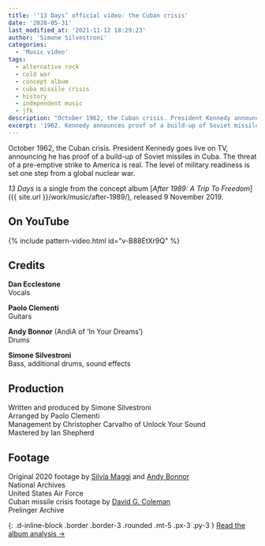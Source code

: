 ```yaml
---
title: '‘13 Days’ official video: the Cuban crisis'
date: '2020-05-31'
last_modified_at: '2021-11-12 18:29:23'
author: 'Simone Silvestroni'
categories:
  - 'Music video'
tags:
  - alternative rock
  - cold war
  - concept album
  - cuba missile crisis
  - history
  - independent music
  - jfk
description: "October 1962, the Cuban crisis. President Kennedy announces proof of a build-up of Soviet missiles on the island. The world is one step from nuclear war."
excerpt: '1962. Kennedy announces proof of a build-up of Soviet missiles in Cuba. The world is one step from nuclear war.'
---
```

October 1962, the Cuban crisis. President Kennedy goes live on TV, announcing he has proof of a build-up of Soviet missiles in Cuba. The threat of a pre-emptive strike to America is real. The level of military readiness is set one step from a global nuclear war.

_13 Days_ is a single from the concept album [_After 1989: A Trip To Freedom_]({{ site.url }}/work/music/after-1989/), released 9 November 2019.

## On YouTube

{% include pattern-video.html id="v-B88EtXr9Q" %}

## Credits

**Dan Ecclestone**<br>
Vocals

**Paolo Clementi**<br>
Guitars

**Andy Bonnor** (AndiA of ‘In Your Dreams’)<br>
Drums

**Simone Silvestroni**<br>
Bass, additional drums, sound effects

## Production

Written and produced by Simone Silvestroni<br>
Arranged by Paolo Clementi<br>
Management by Christopher Carvalho of Unlock Your Sound<br>
Mastered by Ian Shepherd

## Footage

Original 2020 footage by [Silvia Maggi](https://silviamaggidesign.com/) and [Andy Bonnor](https://linktr.ee/Andia)<br>
National Archives<br>
United States Air Force<br>
Cuban missile crisis footage by [David G. Coleman](https://historyinpieces.com/)<br>
Prelinger Archive

{: .d-inline-block .border .border-3 .rounded .mt-5 .px-3 .py-3 }
[Read the album analysis →](/work/music/after-1989/)